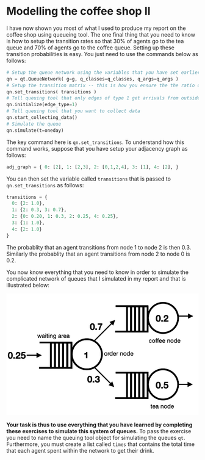 # Modelling the coffee shop II

I have now shown you most of what I used to produce my report on the coffee shop using queueing tool.  The one final thing that you need to know is how to setup the transition rates so that 30% of agents go to the tea queue and 70% of agents go to the coffee queue.  Setting up these transition probabilities is easy.  You just need to use the commands below as follows:

```python
# Setup the queue network using the variables that you have set earlier in the code
qn = qt.QueueNetwork( g=g, q_classes=q_classes, q_args=q_args )
# Setup the transition matrix -- this is how you ensure the the ratio of agents getting coffee to agents getting tea is 7:3
qn.set_transitions( transitions )
# Tell queuing tool that only edges of type 1 get arrivals from outside the network
qn.initialize(edge_type=1)
# Tell queuing tool that you want to collect data
qn.start_collecting_data()
# Simulate the queue
qn.simulate(t=oneday)
```

The key command here is `qn.set_transitions`.  To understand how this command works, suppose that you have setup your adjacency graph as follows:

```python
adj_graph = { 0: [2], 1: [2,3], 2: [0,1,2,4], 3: [1], 4: [2], }
```

You can then set the variable called `transitions` that is passed to `qn.set_transitions` as follows:

```python
transitions = {
  0: {2: 1.0},
  1: {2: 0.3, 3: 0.7},
  2: {0: 0.20, 1: 0.3, 2: 0.25, 4: 0.25},
  3: {1: 1.0},
  4: {2: 1.0}
}
```

The probablity that an agent transitions from node 1 to node 2 is then 0.3.  Similarly the probablity that an agent transitions from node 2 to node 0 is 0.2.

You now know everything that you need to know in order to simulate the complicated network of queues that I simulated in my report and that is illustrated below:

![](coffee-shop.png)

__Your task is thus to use everything that you have learned by completing these exercises to simulate this system of queues.__  To pass the exercise you need to name the queuing tool object for simulating the queues `qt`.  Furthermore, you must create a list called `times` that contains the total time that each agent spent within the network to get their drink.   
